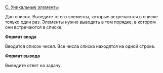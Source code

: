 <a href="https://contest.yandex.ru/contest/28964/problems/C/">C. Уникальные элементы</a>

Дан список. Выведите те его элементы, которые встречаются в списке только один раз. Элементы нужно выводить в том порядке, в котором они встречаются в списке.

**Формат ввода**

Вводится список чисел. Все числа списка находятся на одной строке.

**Формат вывода**

Выведите ответ на задачу.

